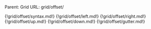 Parent: Grid
URL: grid/offset/

{!grid/offset/syntax.md!}
{!grid/offset/left.md!}
{!grid/offset/right.md!}
{!grid/offset/up.md!}
{!grid/offset/down.md!}
{!grid/offset/gutter.md!}

